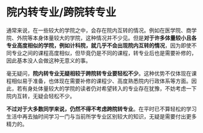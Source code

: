 # 院内转专业/跨院转专业

通常来说，在一些较大的学院之中，会存在院内互转的情况。例如在医学院、商学院、外院等本身体量较大的学院，这种情况并不少见。但是**对于许多体量较小且各专业高度相似的学院，例如计科院，就几乎不会出现院内互转的情况**，因为即使不同专业之间的课程高度相似，但毕竟仍是不同的课程，转专业后也是需要补修的，因此基本没人会做这种无意义的事。

毫无疑问，**院内转专业无疑相较于跨院转专业要轻松不少**。这种优势不仅体现在课程相似易于准备，也体现在需要补修的课程少、高度熟悉院内行政体系等方面。因此，若有身处体量较大的学院的读者仍对希望转入的专业存在犹豫，不妨考虑一下院内互转，无疑会轻松不少。

**不过对于大多数同学来说，仍然不得不考虑跨院转专业**。在平时已不算轻松的学习生活中再去抽时间学习一门与当前所学专业区别较大的知识，无疑是需要付出更多精力的。